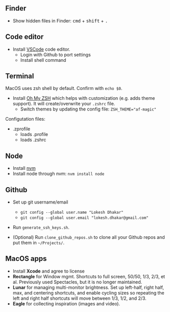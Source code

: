 ## Finder
- Show hidden files in Finder: <kbd>cmd</kbd> + <kbd>shift</kbd> + <kbd>.</kbd>

## Code editor
- Install [VSCode](https://code.visualstudio.com/) code editor.
  - Login with Github to port settings
  - Install shell command

## Terminal
MacOS uses zsh shell by default. Confirm with `echo $0`.

- Install [Oh My ZSH](https://ohmyz.sh/) which helps with customization (e.g. adds theme support). It will create/overwrite your `.zshrc` file.
  - Switch themes by updating the config file: `ZSH_THEME="af-magic"`

Configutation files:
- .zprofile
  - loads .profile
  - loads .zshrc

## Node
- Install [nvm](https://github.com/nvm-sh/nvm)
- Install node through nvm: `nvm install node`

## Github
- Set up git username/email
  - `git config --global user.name "Lokesh Dhakar"`
  - `git config --global user.email "lokesh.dhakar@gmail.com"`

- Run `generate_ssh_keys.sh`.
- (Optional) Run `clone_github_repos.sh` to clone all your Github repos and put them in `~/Projects/`.

## MacOS apps
- Install **Xcode** and agree to license
- **Rectangle** for Window mgmt. Shortcuts to full screen, 50/50, 1/3, 2/3, et al. Previously used Spectacles, but it is no longer maintained.
- **Lunar** for managing multi-monitor brightness. Set up left-half, right half, max, and centering shortcuts, and enable cycling sizes so repeating the left and right half shortcuts will move between 1/3, 1/2, and 2/3.
- **Eagle** for collecting inspiration (images and video).

